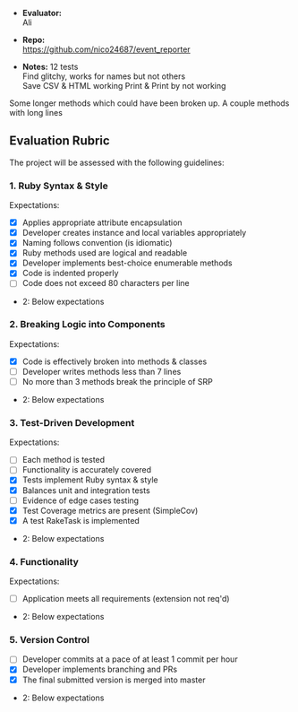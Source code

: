 * **Evaluator:**  
Ali
* **Repo:**  
https://github.com/nico24687/event_reporter

* **Notes:**
12 tests  
Find glitchy, works for names but not others  
Save CSV & HTML working
Print & Print by not working  

Some longer methods which could have been broken up.
A couple methods with long lines


## Evaluation Rubric

The project will be assessed with the following guidelines:

### 1. Ruby Syntax & Style

Expectations:

- [x] Applies appropriate attribute encapsulation  
- [x] Developer creates instance and local variables appropriately
- [x] Naming follows convention (is idiomatic)
- [x] Ruby methods used are logical and readable  
- [x] Developer implements best-choice enumerable methods
- [x] Code is indented properly
- [ ] Code does not exceed 80 characters per line  

* 2: Below expectations

### 2. Breaking Logic into Components

Expectations:

- [x] Code is effectively broken into methods & classes
- [ ] Developer writes methods less than 7 lines
- [ ] No more than 3 methods break the principle of SRP

* 2: Below expectations

### 3. Test-Driven Development

Expectations:

- [ ] Each method is tested  
- [ ] Functionality is accurately covered
- [x] Tests implement Ruby syntax & style   
- [x] Balances unit and integration tests
- [ ] Evidence of edge cases testing
- [x] Test Coverage metrics are present (SimpleCov)
- [x] A test RakeTask is implemented

* 2: Below expectations


### 4. Functionality

Expectations:

- [ ] Application meets all requirements (extension not req'd)

* 2: Below expectations


### 5. Version Control

- [ ] Developer commits at a pace of at least 1 commit per hour
- [x] Developer implements branching and PRs
- [x] The final submitted version is merged into master

* 2: Below expectations
